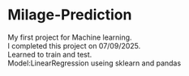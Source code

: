 # Milage-Prediction
My first project for Machine learning.   
I completed this project on 07/09/2025.     
Learned to train and test.   
Model:LinearRegression useing sklearn and pandas
